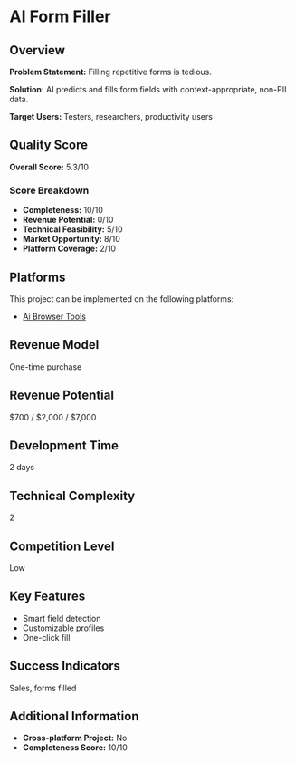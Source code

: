 # AI Form Filler

## Overview
**Problem Statement:** Filling repetitive forms is tedious.

**Solution:** AI predicts and fills form fields with context-appropriate, non-PII data.

**Target Users:** Testers, researchers, productivity users

## Quality Score
**Overall Score:** 5.3/10

### Score Breakdown
- **Completeness:** 10/10
- **Revenue Potential:** 0/10
- **Technical Feasibility:** 5/10
- **Market Opportunity:** 8/10
- **Platform Coverage:** 2/10

## Platforms
This project can be implemented on the following platforms:
- [Ai Browser Tools](./platforms/ai-browser-tools/)

## Revenue Model
One-time purchase

## Revenue Potential
$700 / $2,000 / $7,000

## Development Time
2 days

## Technical Complexity
2

## Competition Level
Low

## Key Features
- Smart field detection
- Customizable profiles
- One-click fill

## Success Indicators
Sales, forms filled

## Additional Information
- **Cross-platform Project:** No
- **Completeness Score:** 10/10
